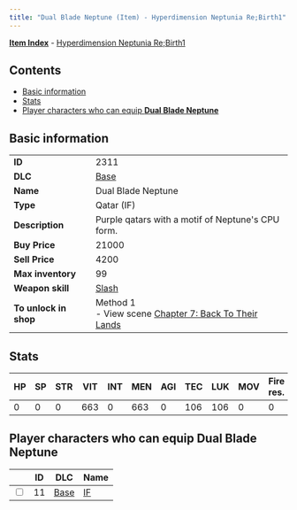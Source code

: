 ```yaml
---
title: "Dual Blade Neptune (Item) - Hyperdimension Neptunia Re;Birth1"
---
```


[**Item Index**](/neptunia/rb1/item/index.html) - [Hyperdimension Neptunia Re;Birth1](/neptunia/rb1)

## Contents

- [Basic information](#basic-information)
- [Stats](#stats)
- [Player characters who can equip **Dual Blade Neptune**](#player-characters-who-can-equip-dual-blade-neptune)

## Basic information

|   |   |
| -- | -- |
| **ID** | 2311 |
| **DLC** | [Base](/neptunia/rb1/dlc/1-base.html) |
| **Name** | Dual Blade Neptune |
| **Type** | Qatar (IF) |
| **Description** | Purple qatars with a motif of Neptune's CPU form. |
| **Buy Price** | 21000 |
| **Sell Price** | 4200 |
| **Max inventory** | 99 |
| **Weapon skill** | [Slash](/neptunia/rb1/skill/1-2102-slash.html) |
| **To unlock in shop** | Method 1<br />- View scene [Chapter 7: Back To Their Lands](/neptunia/rb1/scene/1-704-chapter-7-back-to-their-lands.html) |

## Stats

| HP | SP | STR | VIT | INT | MEN | AGI | TEC | LUK | MOV | Fire res. | Ice res. | Wind res. | Lightning res. |
| -- | -- | --- | --- | --- | --- | --- | --- | --- | --- | --------- | -------- | --------- | -------------- |
| 0 | 0 | 0 | 663 | 0 | 663 | 0 | 106 | 106 | 0 | 0 | 0 | 0 | 0 |

## Player characters who can equip **Dual Blade Neptune**

|    | ID | DLC | Name |
| -- | -- | --- | ---- |
| <input type="checkbox" id="rb1-player-1-11" class="trackbox" /> | 11 | [Base](/neptunia/rb1/dlc/1-base.html) | [IF](/neptunia/rb1/player/1-11-if.html) |